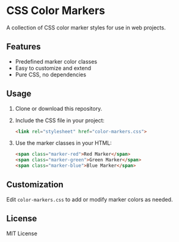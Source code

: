 # CSS Color Markers

A collection of CSS color marker styles for use in web projects.

## Features

- Predefined marker color classes
- Easy to customize and extend
- Pure CSS, no dependencies

## Usage

1. Clone or download this repository.
2. Include the CSS file in your project:

    ```html
    <link rel="stylesheet" href="color-markers.css">
    ```

3. Use the marker classes in your HTML:

    ```html
    <span class="marker-red">Red Marker</span>
    <span class="marker-green">Green Marker</span>
    <span class="marker-blue">Blue Marker</span>
    ```

## Customization

Edit `color-markers.css` to add or modify marker colors as needed.

## License

MIT License